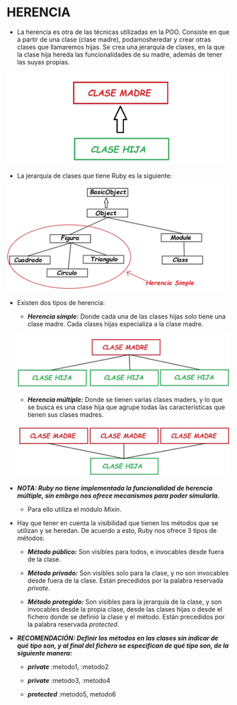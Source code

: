 # HERENCIA

* La herencia es otra de las técnicas utilizadas en la POO. Consiste en que a partir de una clase (clase madre), podamosheredar y crear otras clases que llamaremos hijas. Se crea una jerarquía de clases, en la que la clase hija hereda las funcionalidades de su madre, además de tener las suyas propias.

![Herencia][herencia] 

* La jerarquía de clases que tiene Ruby es la siguiente:

![Jerarquia][jerarquia]

* Existen dos tipos de herencia:

	* ***Herencia simple:*** Donde cada una de las clases hijas solo tiene una clase madre. Cada clases hijas especializa a la clase madre.
	
    ![Herencia simple][herenciaS] 

     * ***Herencia múltiple:*** Donde se tienen varias clases maders, y lo que se busca es una clase hija que agrupe todas las características que tienen sus clases madres. 
     
     ![Herencia multiple][herenciaM] 

* ***NOTA: Ruby no tiene implementada la funcionalidad de *herencia múltiple*, sin embrgo nos ofrece mecanismos para poder simularla.***

	* Para ello utiliza el módulo *Mixin*.

* Hay que tener en cuenta la visibilidad que tienen los métodos que se utilizan y se heredan. De acuerdo a esto, Ruby nos ofrece 3 tipos de métodos:

	* ***Método público:*** Son visibles para todos, e invocables desde fuera de la clase.
	
	* ***Método privado:*** Son visibles solo para la clase, y no son invocables desde fuera de la clase. Están precedidos por la palabra reservada *private*.
	
	* ***Método protegido:*** Son visibles para la jerarquía de la clase, y son invocables desde la propia clase, desde las clases hijas o desde el fichero donde se definió la clase y el método. Están precedidos por la palabra reservada *protected*.

* ***RECOMENDACIÓN: Definir los métodos en las clases sin indicar de qué tipo son, y al final del fichero se especifican de qué tipo son, de la siguiente manera:***

	* ***private*** :metodo1, :metodo2
	
	* ***private*** :metodo3, :metodo4
	
	* ***protected*** :metodo5, metodo6


[herencia]: material/HERENCIA.jpg "Herencia"
[jerarquia]: material/JERARQUIA.jpg "Jerarquia"
[herenciaS]: material/HERENCIASIMPLE.jpg "Herencia Simple"
[herenciaM]: material/HERENCIAMULTIPLE.jpg "Herencia Multiple"
